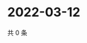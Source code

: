 # 2022-03-12

共 0 条

<!-- BEGIN WEIBO -->
<!-- 最后更新时间 Sat Mar 12 2022 00:18:15 GMT+0800 (China Standard Time) -->

<!-- END WEIBO -->
